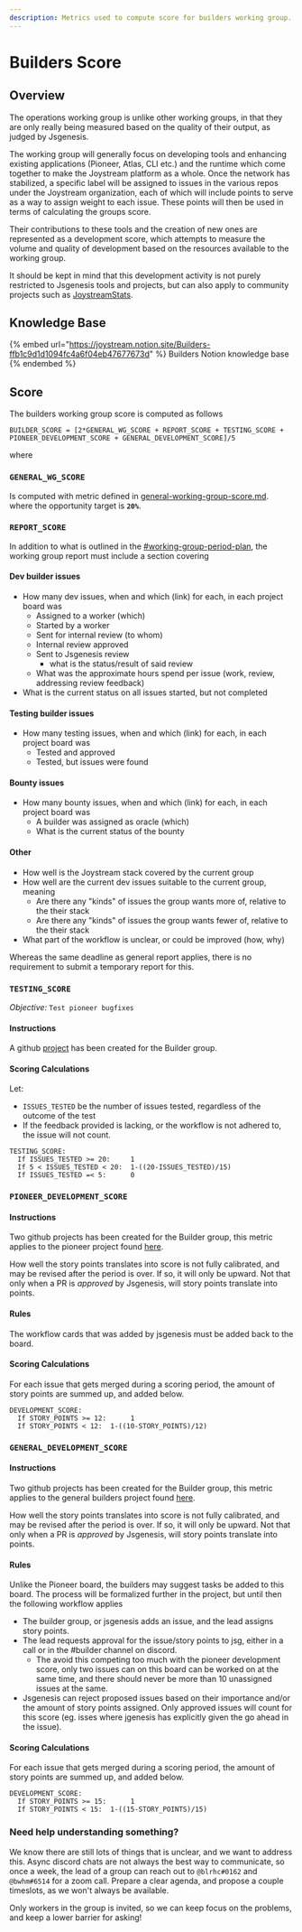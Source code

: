 ```yaml
---
description: Metrics used to compute score for builders working group.
---
```


# Builders Score

## Overview

The operations working group is unlike other working groups, in that they are only really being measured based on the quality of their output, as judged by Jsgenesis.

The working group will generally focus on developing tools and enhancing existing applications (Pioneer, Atlas, CLI etc.) and the runtime which come together to make the Joystream platform as a whole. Once the network has stabilized, a specific label will be assigned to issues in the various repos under the Joystream organization, each of which will include points to serve as a way to assign weight to each issue. These points will then be used in terms of calculating the groups score.

Their contributions to these tools and the creation of new ones are represented as a development score, which attempts to measure the volume and quality of development based on the resources available to the working group.

It should be kept in mind that this development activity is not purely restricted to Jsgenesis tools and projects, but can also apply to community projects such as [JoystreamStats](https://joystreamstats.live).

## Knowledge Base

{% embed url="https://joystream.notion.site/Builders-ffb1c9d1d1094fc4a6f04eb47677673d" %}
Builders Notion knowledge base
{% endembed %}

## Score

The builders working group score is computed as follows

```
BUILDER_SCORE = [2*GENERAL_WG_SCORE + REPORT_SCORE + TESTING_SCORE + PIONEER_DEVELOPMENT_SCORE + GENERAL_DEVELOPMENT_SCORE]/5
```

where

### `GENERAL_WG_SCORE`

Is computed with metric defined in [general-working-group-score.md](general-working-group-score.md "mention"). where the opportunity target is **`20%`**.

### `REPORT_SCORE`

In addition to what is outlined in the [#working-group-period-plan](general-working-group-score.md#working-group-period-plan "mention"), the working group report must include a section covering

#### Dev builder issues

* How many dev issues, when and which (link) for each, in each project board was
  * Assigned to a worker (which)
  * Started by a worker
  * Sent for internal review (to whom)
  * Internal review approved
  * Sent to Jsgenesis review
    * what is the status/result of said review
  * What was the approximate hours spend per issue (work, review, addressing review feedback)
* What is the current status on all issues started, but not completed

#### Testing builder issues

* How many testing issues, when and which (link) for each, in each project board was
  * Tested and approved
  * Tested, but issues were found

#### Bounty issues

* How many bounty issues, when and which (link) for each, in each project board was
  * A builder was assigned as oracle (which)
  * What is the current status of the bounty

#### Other

* How well is the Joystream stack covered by the current group
* How well are the current dev issues suitable to the current group, meaning
  * Are there any "kinds" of issues the group wants more of, relative to the their stack
  * Are there any "kinds" of issues the group wants fewer of, relative to the their stack
* What part of the workflow is unclear, or could be improved (how, why)

Whereas the same deadline as general report applies, there is no requirement to submit a temporary report for this.

### `TESTING_SCORE`

_Objective:_ `Test pioneer bugfixes`

#### Instructions

A github [project](https://github.com/orgs/Joystream/projects/55) has been created for the Builder group.

#### Scoring Calculations

Let:

* `ISSUES_TESTED` be the number of issues tested, regardless of the outcome of the test
* If the feedback provided is lacking, or the workflow is not adhered to, the issue will not count.

```
TESTING_SCORE:
  If ISSUES_TESTED >= 20:     1
  If 5 < ISSUES_TESTED < 20:  1-((20-ISSUES_TESTED)/15)
  If ISSUES_TESTED =< 5:      0
```

### `PIONEER_DEVELOPMENT_SCORE`

#### Instructions

Two github projects has been created for the Builder group, this metric applies to the pioneer project found [here](https://github.com/orgs/Joystream/projects/55).

How well the story points translates into score is not fully calibrated, and may be revised after the period is over. If so, it will only be upward. Not that only when a PR is _approved_ by Jsgenesis, will story points translate into points.

#### Rules

The workflow cards that was added by jsgenesis must be added back to the board.

#### Scoring Calculations

For each issue that gets merged during a scoring period, the amount of story points are summed up, and added below.

```
DEVELOPMENT_SCORE:
  If STORY_POINTS >= 12:      1
  If STORY_POINTS < 12:  1-((10-STORY_POINTS)/12)
```



### `GENERAL_DEVELOPMENT_SCORE`

#### Instructions

Two github projects has been created for the Builder group, this metric applies to the general builders project found [here](https://github.com/orgs/Joystream/projects/56).

How well the story points translates into score is not fully calibrated, and may be revised after the period is over. If so, it will only be upward. Not that only when a PR is _approved_ by Jsgenesis, will story points translate into points.

#### Rules

Unlike the Pioneer board, the builders may suggest tasks be added to this board. The process will be formalized further in the project, but until then the following workflow applies

* The builder group, or jsgenesis adds an issue, and the lead assigns story points.
* The lead requests approval for the issue/story points to jsg, either in a call or in the #builder channel on discord.
  * The avoid this competing too much with the pioneer development score, only two issues can on this board can be worked on at the same time, and there should never be more than 10 unassigned issues at the same.
* Jsgenesis can reject proposed issues based on their importance and/or the amount of story points assigned. Only approved issues will count for this score (eg. isses where jgenesis has explicitly given the go ahead in the issue).

#### Scoring Calculations

For each issue that gets merged during a scoring period, the amount of story points are summed up, and added below.

```
DEVELOPMENT_SCORE:
  If STORY_POINTS >= 15:      1
  If STORY_POINTS < 15:  1-((15-STORY_POINTS)/15)
```

### Need help understanding something?

We know there are still lots of things that is unclear, and we want to address this. Async discord chats are not always the best way to communicate, so once a week, the lead of a group can reach out to `@blrhc#0162` and `@bwhm#6514` for a zoom call. Prepare a clear agenda, and propose a couple timeslots, as we won't always be available.

Only workers in the group is invited, so we can keep focus on the problems, and keep a lower barrier for asking!
